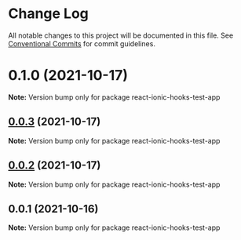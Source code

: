 # Change Log

All notable changes to this project will be documented in this file.
See [Conventional Commits](https://conventionalcommits.org) for commit guidelines.

# 0.1.0 (2021-10-17)

**Note:** Version bump only for package react-ionic-hooks-test-app





## [0.0.3](https://github.com/capacitor-community/react-hooks/compare/react-ionic-hooks-test-app@0.0.2...react-ionic-hooks-test-app@0.0.3) (2021-10-17)

**Note:** Version bump only for package react-ionic-hooks-test-app





## [0.0.2](https://github.com/capacitor-community/react-hooks/compare/react-ionic-hooks-test-app@0.0.1...react-ionic-hooks-test-app@0.0.2) (2021-10-17)

**Note:** Version bump only for package react-ionic-hooks-test-app





## 0.0.1 (2021-10-16)

**Note:** Version bump only for package react-ionic-hooks-test-app
